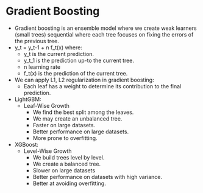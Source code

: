 # Gradient Boosting
- Gradient boosting is an ensemble model where we create 
weak learners (small trees) sequential where each tree focuses on 
fixing the errors of the previous tree.
- y_t = y_t-1 + n f_t(x) where:
  - y_t is the current prediction.
  - y_t_1 is the prediction up-to the current tree.
  - n learning rate
  - f_t(x) is the prediction of the current tree.
- We can apply L1, L2 regularization in gradient boosting:
  - Each leaf has a weight to determine its contribution to the final prediction.
- LightGBM:
  - Leaf-Wise Growth
    - We find the best split among the leaves.
    - We may create an unbalanced tree.
    - Faster on large datasets.
    - Better performance on large datasets.
    - More prone to overfitting.
- XGBoost:
  - Level-Wise Growth
    - We build trees level by level.
    - We create a balanced tree.
    - Slower on large datasets
    - Better performance on datasets with high variance.
    - Better at avoiding overfitting.